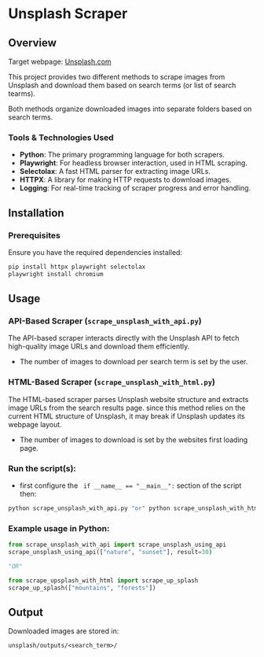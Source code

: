 
# Unsplash Scraper

## Overview
Target webpage: [Unsplash.com](https://unsplash.com/)

This project provides two different methods to scrape images from Unsplash and download them based on search terms (or list of search tearms).

Both methods organize downloaded images into separate folders based on search terms.

### Tools & Technologies Used

- **Python**: The primary programming language for both scrapers.
- **Playwright**: For headless browser interaction, used in HTML scraping.
- **Selectolax**: A fast HTML parser for extracting image URLs.
- **HTTPX**: A library for making HTTP requests to download images.
- **Logging**: For real-time tracking of scraper progress and error handling.

## Installation

### Prerequisites

Ensure you have the required dependencies installed:

```bash
pip install httpx playwright selectolax
playwright install chromium
```

## Usage

### API-Based Scraper (`scrape_unsplash_with_api.py`)

The API-based scraper interacts directly with the Unsplash API to fetch high-quality image URLs and download them efficiently. 
- The number of images to download per search term is set by the user.

### HTML-Based Scraper (`scrape_unsplash_with_html.py`)

The HTML-based scraper parses Unsplash website structure and extracts image URLs from the search results page. since this method relies on the current HTML structure of Unsplash, it may break if Unsplash updates its webpage layout.

- The number of images to download is set by the websites first loading page.

### Run the script(s):
- first configure the ``` if __name__ == "__main__":``` section of the script then:
```bash
python scrape_unsplash_with_api.py "or" python scrape_unsplash_with_html.py
```

### Example usage in Python:


```python
from scrape_unsplash_with_api import scrape_unsplash_using_api
scrape_unsplash_using_api(["nature", "sunset"], result=30)

"OR"

from scrape_upsplash_with_html import scrape_up_splash
scrape_up_splash(["mountains", "forests"])
```

## Output

Downloaded images are stored in:

```
unsplash/outputs/<search_term>/ 
```
